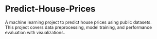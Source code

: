 # Predict-House-Prices
A machine learning project to predict house prices using public datasets. This project covers data preprocessing, model training, and performance evaluation with visualizations.
